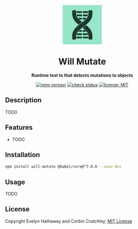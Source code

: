 <div align="center">

<img alt="Will Mutate icon" width="128" height="128" align="center" src=".github/icon.png"/>

# Will Mutate

**Runtime test to that detects mutations to objects**

[![npm version](https://badgen.net/npm/v/will-mutate?icon=npm)](https://www.npmjs.com/package/will-mutate)
[![check status](https://badgen.net/github/checks/ceoss/will-mutate/master?icon=github)](https://github.com/ceoss/will-mutate/actions)
[![license: MIT](https://badgen.net/badge/license/MIT/blue)](/LICENSE)

</div>

## Description

TODO

## Features

- TODO

## Installation

```bash
npm install will-mutate @babel/core@^7.0.0 --save-dev
```

## Usage

TODO

## License

Copyright Evelyn Hathaway and Corbin Crutchley, [MIT License](/LICENSE)
